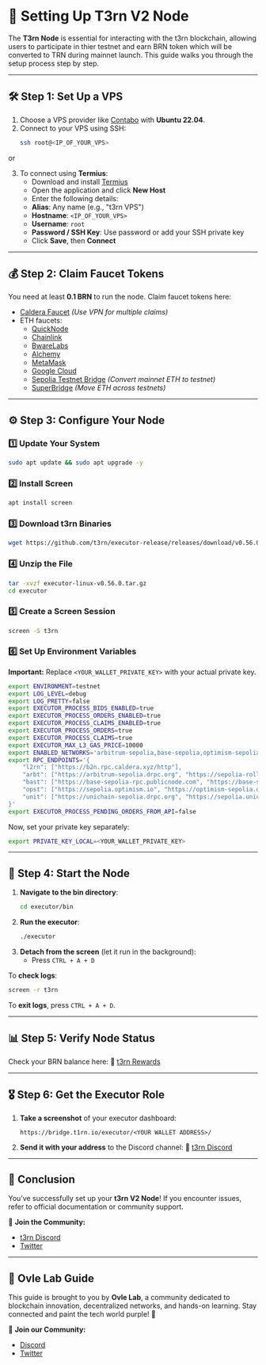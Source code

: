 # 🚀 Setting Up T3rn V2 Node

The **T3rn Node** is essential for interacting with the t3rn blockchain, allowing users to participate in thier testnet and earn BRN token which will be converted to TRN during mainnet launch. This guide walks you through the setup process step by step.

---

## 🛠️ Step 1: Set Up a VPS

1. Choose a VPS provider like [Contabo](https://www.tkqlhce.com/click-101114590-13484397) with **Ubuntu 22.04**.
2. Connect to your VPS using SSH:
   ```sh
   ssh root@<IP_OF_YOUR_VPS>
   ```
or 

3. To connect using **Termius**:
    - Download and install [Termius](https://www.termius.com/)
    - Open the application and click **New Host**
    - Enter the following details:
    - **Alias**: Any name (e.g., "t3rn VPS")
    - **Hostname**: `<IP_OF_YOUR_VPS>`
    - **Username**: `root`
    - **Password / SSH Key**: Use password or add your SSH private key
    - Click **Save**, then **Connect**

---

## 💰 Step 2: Claim Faucet Tokens

You need at least **0.1 BRN** to run the node. Claim faucet tokens here:
- [Caldera Faucet](https://b2n.hub.caldera.xyz/) *(Use VPN for multiple claims)*
- ETH faucets:
  - [QuickNode](https://faucet.quicknode.com/arbitrum/sepolia)
  - [Chainlink](https://faucets.chain.link/arbitrum-sepolia)
  - [BwareLabs](https://bwarelabs.com/faucets/arbitrum-sepolia)
  - [Alchemy](https://www.alchemy.com/faucets/ethereum-sepolia)
  - [MetaMask](https://docs.metamask.io/developer-tools/faucet/)
  - [Google Cloud](https://cloud.google.com/application/web3/faucet/ethereum/sepolia)
  - [Sepolia Testnet Bridge](https://testnetbridge.com/sepolia) *(Convert mainnet ETH to testnet)*
  - [SuperBridge](https://testnets.superbridge.app/base-sepolia) *(Move ETH across testnets)*

---

## ⚙️ Step 3: Configure Your Node

### 1️⃣ Update Your System
```sh
sudo apt update && sudo apt upgrade -y
```

### 2️⃣ Install Screen
```sh
apt install screen
```

### 3️⃣ Download t3rn Binaries
```sh
wget https://github.com/t3rn/executor-release/releases/download/v0.56.0/executor-linux-v0.56.0.tar.gz
```

### 4️⃣ Unzip the File
```sh
tar -xvzf executor-linux-v0.56.0.tar.gz
cd executor
```

### 5️⃣ Create a Screen Session
```sh
screen -S t3rn
```

### 6️⃣ Set Up Environment Variables
**Important:** Replace `<YOUR_WALLET_PRIVATE_KEY>` with your actual private key.
```sh
export ENVIRONMENT=testnet
export LOG_LEVEL=debug
export LOG_PRETTY=false
export EXECUTOR_PROCESS_BIDS_ENABLED=true
export EXECUTOR_PROCESS_ORDERS_ENABLED=true
export EXECUTOR_PROCESS_CLAIMS_ENABLED=true
export EXECUTOR_PROCESS_ORDERS=true
export EXECUTOR_PROCESS_CLAIMS=true
export EXECUTOR_MAX_L3_GAS_PRICE=10000
export ENABLED_NETWORKS='arbitrum-sepolia,base-sepolia,optimism-sepolia,unichain-sepolia,l2rn'
export RPC_ENDPOINTS='{
    "l2rn": ["https://b2n.rpc.caldera.xyz/http"],
    "arbt": ["https://arbitrum-sepolia.drpc.org", "https://sepolia-rollup.arbitrum.io/rpc"],
    "bast": ["https://base-sepolia-rpc.publicnode.com", "https://base-sepolia.drpc.org"],
    "opst": ["https://sepolia.optimism.io", "https://optimism-sepolia.drpc.org"],
    "unit": ["https://unichain-sepolia.drpc.org", "https://sepolia.unichain.org"]
}'
export EXECUTOR_PROCESS_PENDING_ORDERS_FROM_API=false
```

Now, set your private key separately:
```sh
export PRIVATE_KEY_LOCAL=<YOUR_WALLET_PRIVATE_KEY>
```

---

## 🚀 Step 4: Start the Node

1. **Navigate to the bin directory**:
   ```sh
   cd executor/bin
   ```
2. **Run the executor**:
   ```sh
   ./executor
   ```
3. **Detach from the screen** (let it run in the background):
   - Press `CTRL + A + D`

To **check logs**:
```sh
screen -r t3rn
```
To **exit logs**, press `CTRL + A + D`.

---

## 📊 Step 5: Verify Node Status

Check your BRN balance here:
🔗 [t3rn Rewards](https://unlock3d.t3rn.io/rewards)

---

## 🎖️ Step 6: Get the Executor Role

1. **Take a screenshot** of your executor dashboard:
   ```
   https://bridge.t1rn.io/executor/<YOUR WALLET ADDRESS>/
   ```
2. **Send it with your address** to the Discord channel:
   🔗 [t3rn Discord](https://discord.gg/w9RcRz2XAH)

---

## 🎉 Conclusion

You’ve successfully set up your **t3rn V2 Node**! If you encounter issues, refer to official documentation or community support.

🔗 **Join the Community:**
- [t3rn Discord](https://discord.gg/t3rn)
- [Twitter](https://twitter.com/t3rn_io)

---

## 🌟 Ovle Lab Guide

This guide is brought to you by **Ovle Lab**, a community dedicated to blockchain innovation, decentralized networks, and hands-on learning. Stay connected and paint the tech world purple! 💜

🔗 **Join our Community:**
- [Discord](https://discord.gg/ovlelab)
- [Twitter](https://twitter.com/OvleLab)

